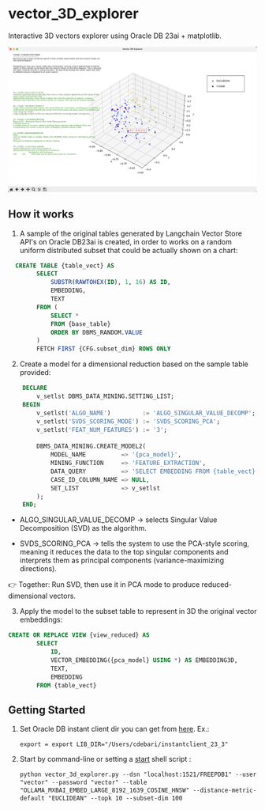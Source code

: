 # vector_3D_explorer
Interactive 3D vectors explorer using Oracle DB 23ai + matplotlib.

![application gui](./images/vector_3d_explorer.png)

## How it works
1. A sample of the original tables generated by Langchain Vector Store API's on Oracle DB23ai is created, in order to works on a random uniform distributed subset that could be actually shown on a chart:
   
```SQL
  CREATE TABLE {table_vect} AS
        SELECT 
            SUBSTR(RAWTOHEX(ID), 1, 16) AS ID,
            EMBEDDING,
            TEXT
        FROM (
            SELECT *
            FROM {base_table}
            ORDER BY DBMS_RANDOM.VALUE
        )
        FETCH FIRST {CFG.subset_dim} ROWS ONLY
```

2. Create a model for a dimensional reduction based on the sample table  provided:
```SQL
    DECLARE
        v_setlst DBMS_DATA_MINING.SETTING_LIST;
    BEGIN
        v_setlst('ALGO_NAME')         := 'ALGO_SINGULAR_VALUE_DECOMP';
        v_setlst('SVDS_SCORING_MODE') := 'SVDS_SCORING_PCA';
        v_setlst('FEAT_NUM_FEATURES') := '3';

        DBMS_DATA_MINING.CREATE_MODEL2(
            MODEL_NAME          => '{pca_model}',
            MINING_FUNCTION     => 'FEATURE_EXTRACTION',
            DATA_QUERY          => 'SELECT EMBEDDING FROM {table_vect}',
            CASE_ID_COLUMN_NAME => NULL,
            SET_LIST            => v_setlst
        );
    END;
```

- ALGO_SINGULAR_VALUE_DECOMP → selects Singular Value Decomposition (SVD) as the algorithm.

- SVDS_SCORING_PCA → tells the system to use the PCA-style scoring, meaning it reduces the data to the top singular components and interprets them as principal components (variance-maximizing directions).

👉 Together: Run SVD, then use it in PCA mode to produce reduced-dimensional vectors.

3. Apply the model to the subset table to represent in 3D the original vector embeddings:
   
```SQL
CREATE OR REPLACE VIEW {view_reduced} AS
        SELECT
            ID,
            VECTOR_EMBEDDING({pca_model} USING *) AS EMBEDDING3D,
            TEXT,
            EMBEDDING
        FROM {table_vect}
```


## Getting Started

1. Set Oracle DB instant client dir you can get from [here](https://www.oracle.com/database/technologies/instant-client/downloads.html). Ex.:

    ```
    export = export LIB_DIR="/Users/cdebari/instantclient_23_3"
    ```

2. Start by command-line or setting a [start](start.sh) shell script :
    ```
    python vector_3d_explorer.py --dsn "localhost:1521/FREEPDB1" --user "vector" --password "vector" --table "OLLAMA_MXBAI_EMBED_LARGE_8192_1639_COSINE_HNSW" --distance-metric-default "EUCLIDEAN" --topk 10 --subset-dim 100
    ```